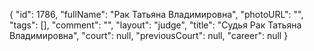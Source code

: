 {
    "id": 1786,
    "fullName": "Рак Татьяна Владимировна",
    "photoURL": "",
    "tags": [],
    "comment": "",
    "layout": "judge",
    "title": "Судья Рак Татьяна Владимировна",
    "court": null,
    "previousCourt": null,
    "career": null
}